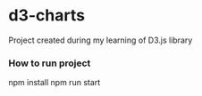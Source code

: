 # d3-charts
Project created during my learning of D3.js library

### How to run project ###
npm install
npm run start

